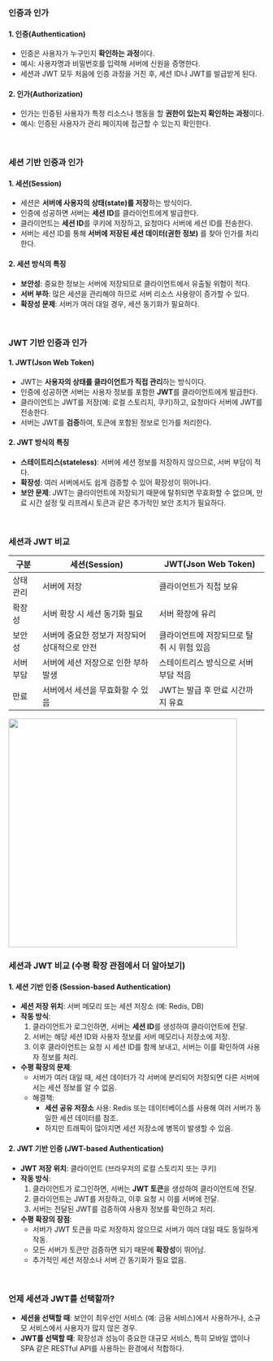 ### 인증과 인가 

#### 1. 인증(Authentication)
- 인증은 사용자가 누구인지 **확인하는 과정**이다.
- 예시: 사용자명과 비밀번호를 입력해 서버에 신원을 증명한다.
- 세션과 JWT 모두 처음에 인증 과정을 거친 후, 세션 ID나 JWT를 발급받게 된다.

#### 2. 인가(Authorization)
- 인가는 인증된 사용자가 특정 리소스나 행동을 할 **권한이 있는지 확인하는 과정**이다.
- 예시: 인증된 사용자가 관리 페이지에 접근할 수 있는지 확인한다.

<br/>

### 세션 기반 인증과 인가

#### 1. 세션(Session)
- 세션은 **서버에 사용자의 상태(state)를 저장**하는 방식이다.
- 인증에 성공하면 서버는 **세션 ID**를 클라이언트에게 발급한다.
- 클라이언트는 **세션 ID**를 쿠키에 저장하고, 요청마다 서버에 세션 ID를 전송한다.
- 서버는 세션 ID를 통해 **서버에 저장된 세션 데이터(권한 정보)** 를 찾아 인가를 처리한다.

#### 2. 세션 방식의 특징
- **보안성**: 중요한 정보는 서버에 저장되므로 클라이언트에서 유출될 위험이 적다.
- **서버 부하**: 많은 세션을 관리해야 하므로 서버 리소스 사용량이 증가할 수 있다.
- **확장성 문제**: 서버가 여러 대일 경우, 세션 동기화가 필요하다.

<br/>

### JWT 기반 인증과 인가

#### 1. JWT(Json Web Token)
- JWT는 **사용자의 상태를 클라이언트가 직접 관리**하는 방식이다.
- 인증에 성공하면 서버는 사용자 정보를 포함한 **JWT**를 클라이언트에게 발급한다.
- 클라이언트는 JWT를 저장(예: 로컬 스토리지, 쿠키)하고, 요청마다 서버에 JWT를 전송한다.
- 서버는 JWT를 **검증**하여, 토큰에 포함된 정보로 인가를 처리한다.

#### 2. JWT 방식의 특징
- **스테이트리스(stateless)**: 서버에 세션 정보를 저장하지 않으므로, 서버 부담이 적다.
- **확장성**: 여러 서버에서도 쉽게 검증할 수 있어 확장성이 뛰어나다.
- **보안 문제**: JWT는 클라이언트에 저장되기 때문에 탈취되면 무효화할 수 없으며, 만료 시간 설정 및 리프레시 토큰과 같은 추가적인 보안 조치가 필요하다.

<br/>

### 세션과 JWT 비교

| 구분      | 세션(Session)                              | JWT(Json Web Token)                        |
| --------- | ------------------------------------------ | ------------------------------------------ |
| 상태 관리 | 서버에 저장                                | 클라이언트가 직접 보유                     |
| 확장성    | 서버 확장 시 세션 동기화 필요               | 서버 확장에 유리                          |
| 보안성    | 서버에 중요한 정보가 저장되어 상대적으로 안전 | 클라이언트에 저장되므로 탈취 시 위험 있음  |
| 서버 부담 | 서버에 세션 저장으로 인한 부하 발생        | 스테이트리스 방식으로 서버 부담 적음       |
| 만료      | 서버에서 세션을 무효화할 수 있음           | JWT는 발급 후 만료 시간까지 유효           |

<img src="https://github.com/user-attachments/assets/92efef1b-7361-4205-93fe-43ebf4af0def" width="450">

<br/>

### 세션과 JWT 비교 (수평 확장 관점에서 더 알아보기)

#### 1. 세션 기반 인증 (Session-based Authentication)

- **세션 저장 위치**: 서버 메모리 또는 세션 저장소 (예: Redis, DB)
- **작동 방식**:
  1. 클라이언트가 로그인하면, 서버는 **세션 ID**를 생성하여 클라이언트에 전달.
  2. 서버는 해당 세션 ID와 사용자 정보를 서버 메모리나 저장소에 저장.
  3. 이후 클라이언트는 요청 시 세션 ID를 함께 보내고, 서버는 이를 확인하여 사용자 정보를 처리.
- **수평 확장의 문제**:
  - 서버가 여러 대일 때, 세션 데이터가 각 서버에 분리되어 저장되면 다른 서버에서는 세션 정보를 알 수 없음.
  - 해결책:
    - **세션 공유 저장소** 사용: Redis 또는 데이터베이스를 사용해 여러 서버가 동일한 세션 데이터를 참조.
    - 하지만 트래픽이 많아지면 세션 저장소에 병목이 발생할 수 있음.
    
#### 2. JWT 기반 인증 (JWT-based Authentication)

- **JWT 저장 위치**: 클라이언트 (브라우저의 로컬 스토리지 또는 쿠키)
- **작동 방식**:
  1. 클라이언트가 로그인하면, 서버는 **JWT 토큰**을 생성하여 클라이언트에 전달.
  2. 클라이언트는 JWT를 저장하고, 이후 요청 시 이를 서버에 전달.
  3. 서버는 전달된 JWT를 검증하여 사용자 정보를 확인하고 처리.
- **수평 확장의 장점**:
  - 서버가 JWT 토큰을 따로 저장하지 않으므로 서버가 여러 대일 때도 동일하게 작동.
  - 모든 서버가 토큰만 검증하면 되기 때문에 **확장성**이 뛰어남.
  - 추가적인 세션 저장소나 서버 간 동기화가 필요 없음.



<br/>

### 언제 세션과 JWT를 선택할까?

- **세션을 선택할 때**: 보안이 최우선인 서비스 (예: 금융 서비스)에서 사용하거나, 소규모 서비스에서 사용자가 많지 않은 경우.
- **JWT를 선택할 때**: 확장성과 성능이 중요한 대규모 서비스, 특히 모바일 앱이나 SPA 같은 RESTful API를 사용하는 환경에서 적합하다.
